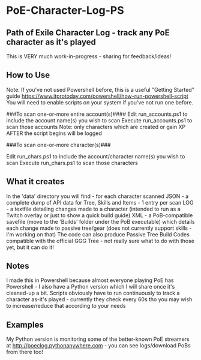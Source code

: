 # PoE-Character-Log-PS #
## Path of Exile Character Log - track any PoE character as it's played ##

This is VERY much work-in-progress - sharing for feedback/ideas!

## How to Use ##
Note: If you've not used Powershell before, this is a useful "Getting Started" guide
https://www.itprotoday.com/powershell/how-run-powershell-script
You will need to enable scripts on your system if you've not run one before.

###To scan one-or-more entire account(s)####
Edit run_accounts.ps1 to include the account name(s) you wish to scan
Execute run_accounts.ps1 to scan those accounts
Note: only characters which are created or gain XP AFTER the script begins will be logged

###To scan one-or-more character(s)###

Edit run_chars.ps1 to include the account/character name(s) you wish to scan
Execute run_chars.ps1 to scan those characters

## What it creates ##
In the 'data' directory you will find - for each character scanned
JSON - a complete dump of API data for Tree, Skills and Items - 1 entry per scan
LOG - a textfile detailing changes made to a character (intended to run as a Twitch overlay or just to show a quick build guide)
XML - a PoB-compatible savefile (move to the 'Builds' folder under the PoB executable) which details each change made to passive tree/gear (does not currently support skills - I'm working on that)
The code can also produce Passive Tree Build Codes compatible with the official GGG Tree - not really sure what to do with those yet, but it can do it!

## Notes ##
I made this in Powershell because almost everyone playing PoE has Powershell - I also have a Python version which I will share once it's cleaned-up a bit.
Scripts obviously have to run continuously to track a character as-it's played - currently they check every 60s tho you may wish to increase/reduce that according to your needs

## Examples ##
My Python version is monitoring some of the better-known PoE streamers at http://poeclog.pythonanywhere.com - you can see logs/download PoBs from there too!
